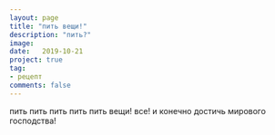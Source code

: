 ```yaml
---
layout: page
title: "пить вещи!"
description: "пить?"
image: 
date:   2019-10-21
project: true
tag:
- рецепт
comments: false
---
```



пить пить пить пить пить вещи!
все!
и 
конечно
достичь мирового господства!